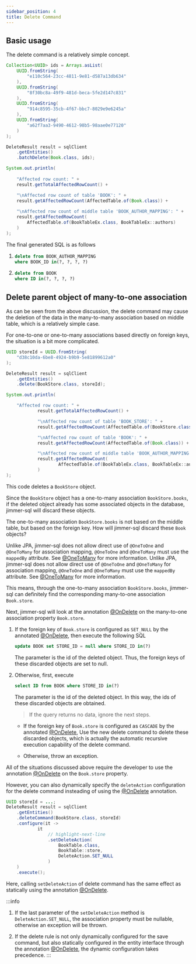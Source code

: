```yaml
---
sidebar_position: 4
title: Delete Command
---
```


## Basic usage

The delete command is a relatively simple concept.

```java
Collection<UUID> ids = Arrays.asList(
    UUID.fromString(
        "e110c564-23cc-4811-9e81-d587a13db634"
    ),
    UUID.fromString(
        "8f30bc8a-49f9-481d-beca-5fe2d147c831"
    ),
    UUID.fromString(
        "914c8595-35cb-4f67-bbc7-8029e9e6245a"
    ),
    UUID.fromString(
        "a62f7aa3-9490-4612-98b5-98aae0e77120"
    )
);

DeleteResult result = sqlClient
    .getEntities()
    .batchDelete(Book.class, ids);

System.out.println(
    
    "Affected row count: " + 
    result.getTotalAffectedRowCount() +

    "\nAffected row count of table 'BOOK': " +
    result.getAffectedRowCount(AffectedTable.of(Book.class)) +
    
    "\nAffected row count of middle table 'BOOK_AUTHOR_MAPPING': " +
    result.getAffectedRowCount(
        AffectedTable.of(BookTableEx.class, BookTableEx::authors)
    )
);
```

The final generated SQL is as follows

1. 
    ```sql
    delete from BOOK_AUTHOR_MAPPING 
    where BOOK_ID in(?, ?, ?, ?)
    ```

2. 
    ```sql
    delete from BOOK 
    where ID in(?, ?, ?, ?)
    ```

## Delete parent object of many-to-one association

As can be seen from the above discussion, the delete command may cause the deletion of the data in the many-to-many association based on middle table, which is a relatively simple case.

For one-to-one or one-to-many associations based directly on foreign keys, the situation is a bit more complicated.

```java
UUID storeId = UUID.fromString(
    "d38c10da-6be8-4924-b9b9-5e81899612a0"
);

DeleteResult result = sqlClient
    .getEntities()
    .delete(BookStore.class, storeId);

System.out.println(

    "Affected row count: " +
            result.getTotalAffectedRowCount() +

            "\nAffected row count of table 'BOOK_STORE': " +
            result.getAffectedRowCount(AffectedTable.of(BookStore.class)) +

            "\nAffected row count of table 'BOOK': " +
            result.getAffectedRowCount(AffectedTable.of(Book.class)) +

            "\nAffected row count of middle table 'BOOK_AUTHOR_MAPPING': " +
            result.getAffectedRowCount(
                    AffectedTable.of(BookTableEx.class, BookTableEx::authors)
            )
);
```

This code deletes a `BookStore` object.

Since the `BookStore` object has a one-to-many association `BookStore.books`, if the deleted object already has some associated objects in the database, jimmer-sql will discard these objects.

The one-to-many association `BookStore.books` is not based on the middle table, but based on the foreign key. How will jimmer-sql discard these `Book` objects?

Unlike JPA, jimmer-sql does not allow direct use of `@OneToOne` and `@OneToMany` for association mapping, `@OneToOne` and `@OneToMany` must use the `mappedBy` attribute. See [@OneToMany](../mapping#javaxpersistanceonetomany) for more information.
Unlike JPA, jimmer-sql does not allow direct use of `@OneToOne` and `@OneToMany` for association mapping, `@OneToOne` and `@OneToMany` must use the `mappedBy` attribute. See [@OneToMany](../mapping#javaxpersistanceonetomany) for more information.

This means, through the one-to-many association `BookStore.books`, jimmer-sql can definitely find the corresponding many-to-one association `Book.store`.

Next, jimmer-sql will look at the annotation [@OnDelete](../mapping#orgbabyfishjimmersqlondelete) on the many-to-one association property `Book.store`.

1. If the foreign key of `Book.store` is configured as `SET_NULL` by the annotated [@OnDelete](../mapping#orgbabyfishjimmersqlondelete), then execute the following SQL

    ```sql
    update BOOK set STORE_ID = null where STORE_ID in(?)
    ```
    The parameter is the id of the deleted object. Thus, the foreign keys of these discarded objects are set to null.

2. Otherwise, first, execute

    ```sql
    select ID from BOOK where STORE_ID in(?)
    ```
    The parameter is the id of the deleted object. In this way, the ids of these discarded objects are obtained.

    > If the query returns no data, ignore the next steps.

    - If the foreign key of `Book.store` is configured as `CASCADE` by the annotated [@OnDelete](../mapping#orgbabyfishjimmersqlondelete), Use the new delete command to delete these discarded objects, which is actually the automatic recursive execution capability of the delete command.

    - Otherwise, throw an exception.

All of the situations discussed above require the developer to use the annotation [@OnDelete](../mapping#orgbabyfishjimmersqlondelete) on the `Book.store` property.

However, you can also dynamically specify the `deleteAction` configuration for the delete command insteading of using the [@OnDelete](../mapping#orgbabyfishjimmersqlondelete) annotation.

```java
UUID storeId = ...;
DeleteResult result = sqlClient
    .getEntities()
    .deleteCommand(BookStore.class, storeId)
    .configure(it ->
            it
                // highlight-next-line
                .setDeleteAction(
                    BookTable.class,
                    BookTable::store,
                    DeleteAction.SET_NULL
                )
    )
    .execute();
```

Here, calling `setDeleteAction` of delete command has the same effect as statically using the annotation [@OnDelete](../mapping#orgbabyfishjimmersqlondelete).

:::info
1. If the last parameter of the `setDeleteAction` method is `DeleteAction.SET_NULL`, the association property must be nullable, otherwise an exception will be thrown.

2. If the delete rule is not only dynamically configured for the save command, but also statically configured in the entity interface through the annotation [@OnDelete](../mapping#orgbabyfishjimmersqlondelete), the dynamic configuration takes precedence.
:::





